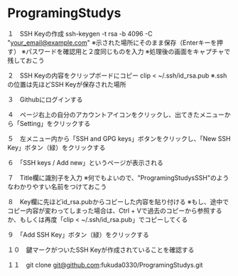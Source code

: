 # ProgramingStudys

１　SSH Keyの作成
ssh-keygen -t rsa -b 4096 -C "your_email@example.com"
※示された場所にそのまま保存（Enterキーを押す）
※パスワードを確認用と２度同じものを入力
※処理後の画面をキャプチャで残しておこう

２　SSH Keyの内容をクリップボードにコピー
clip < ~/.ssh/id_rsa.pub
※.sshの位置は先ほどSSH Keyが保存された場所

３　Githubにログインする

４　ページ右上の自分のアカウントアイコンをクリックし、出てきたメニューから「Setting」をクリックする

５　左メニュー内から「SSH and GPG keys」ボタンをクリックし、「New SSH Key」ボタン（緑）をクリックする

６　「SSH keys / Add new」というページが表示される

７　Title欄に識別子を入力
※何でもよいので、"ProgramingStudysSSH"のようなわかりやすい名前をつけておこう

８　Key欄に先ほどid_rsa.pubからコピーした内容を貼り付ける
※もし、途中でコピー内容が変わってしまった場合は、Ctrl + Vで過去のコピーから参照するか、もしくは再度「clip < ~/.ssh/id_rsa.pub」でコピーしてくる

９　「Add SSH Key」ボタン（緑）をクリックする

１０　鍵マークがついたSSH Keyが作成されていることを確認する

１１　git clone git@github.com:fukuda0330/ProgramingStudys.git
